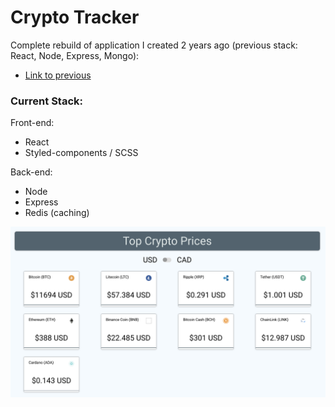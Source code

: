 # Crypto Tracker

Complete rebuild of application I created 2 years ago (previous stack: React, Node, Express, Mongo):

-   [Link to previous](https://github.com/ronmaple/crypto-viewer)

### Current Stack:

Front-end:

-   React
-   Styled-components / SCSS

Back-end:

-   Node
-   Express
-   Redis (caching)

![Screenshot](/screenshots/main.png)
